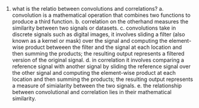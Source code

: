 1. what is the relatio between convolutions and correlations?
    a. convolution is a mathematical operation that combines two functions to produce a third function.
    b. correlation on the otherhand measures the similarity between two signals or datasets.
    c. convolutions take in discrete signals such as digital images, it involves sliding a filter (also known as a kernel or mask) over the signal and computing the element-wise product betweeen the filter and the signal at each location and then summing the products; the resulting output represents a filtered version of the original signal.
    d. in correlation it involves comparing a reference signal with another signal by sliding the reference signal over the other signal and computing the element-wise product at each location and then summing the products; the resulting output represents a measure of simialarity between the two signals.
    e. the relationship between convolutional and correlation lies in their mathematical similarity.
    